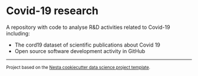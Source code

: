 Covid-19 research
==============================

A repository with code to analyse R&D activities related to Covid-19 including:

* The cord19 dataset of scientific publications about Covid 19
* Open source software development activity in GitHub

--------

<p><small>Project based on the <a target="_blank" href="https://github.com/nestauk/cookiecutter-data-science-nesta">Nesta cookiecutter data science project template</a>.</small></p>
